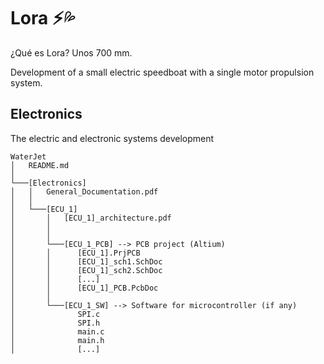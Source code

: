 # Lora ⚡💦

¿Qué es Lora? Unos 700 mm.

Development of a small electric speedboat with a single motor propulsion system.
## Electronics
 The electric and electronic systems development 

    WaterJet
    │   README.md   
    │
    └───[Electronics]
    │   │   General_Documentation.pdf
    │   │
    │   └───[ECU_1]
    │       │   [ECU_1]_architecture.pdf
    │       │   
    │       │
    │       └───[ECU_1_PCB] --> PCB project (Altium)
    │       │      [ECU_1].PrjPCB
    │       │      [ECU_1]_sch1.SchDoc
    │       │      [ECU_1]_sch2.SchDoc
    │       │      [...]
    │       │      [ECU_1]_PCB.PcbDoc
    │       │
    │       └───[ECU_1_SW] --> Software for microcontroller (if any)
    │              SPI.c
    │              SPI.h
    │              main.c
    │              main.h
    │              [...]    
